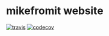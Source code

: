 # mikefromit website


[![travis](https://travis-ci.org/mikefromit/mikefromit-website.svg?branch=master)](https://travis-ci.org/mikefromit/mikefromit-website)
[![codecov](https://codecov.io/gh/mikefromit/mikefromit-website/branch/master/graph/badge.svg)](https://codecov.io/gh/mikefromit/mikefromit-website)

